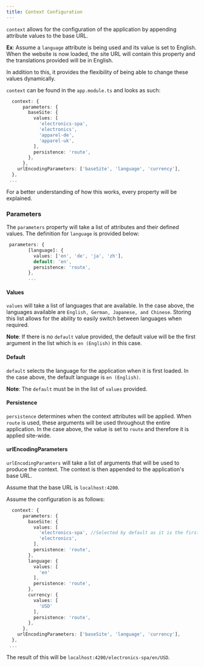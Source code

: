 ```yaml
---
title: Context Configuration
---
```


`context` allows for the configuration of the application by appending attribute values to the base URL.

**Ex**: Assume a `language` attribute is being used and its value is set to English.
When the website is now loaded, the site URL will contain this property and the translations provided will be in English.

In addition to this, it provides the flexibility of being able to change these values dynamically.

`context` can be found in the `app.module.ts` and looks as such:

```typescript
  context: {
      parameters: {
        baseSite: {
          values: [
            'electronics-spa',
            'electronics',
            'apparel-de',
            'apparel-uk',
          ],
          persistence: 'route',
        },
      },
    urlEncodingParameters: ['baseSite', 'language', 'currency'],
  },
 ...
```

For a better understanding of how this works, every property will be explained.

### Parameters

The `parameters` property will take a list of attributes and their defined values.
The definition for `language` is provided below:

```typescript
 parameters: {
        [language]: {
          values: ['en', 'de', 'ja', 'zh'],
          default: 'en',
          persistence: 'route',
        },
        ...
```

#### Values

`values` will take a list of languages that are available.
In the case above, the languages available are `English, German, Japanese, and Chinese`.
Storing this list allows for the ability to easily switch between languages when required.

**Note**: If there is no `default` value provided, the default value will be the first argument in the list which is `en (English)` in this case.

#### Default

`default` selects the language for the application when it is first loaded.
In the case above, the default language is `en (English)`.

**Note**: The `default` must be in the list of `values` provided.

#### Persistence

`persistence` determines when the context attributes will be applied.
When `route` is used, these arguments will be used throughout the entire application.
In the case above, the value is set to `route` and therefore it is applied site-wide.

#### urlEncodingParameters

`urlEncodingParamters` will take a list of arguments that will be used to produce the context. The context is then appended to the application's base URL.

Assume that the base URL is `localhost:4200`.

Assume the configuration is as follows:

```typescript
  context: {
      parameters: {
        baseSite: {
          values: [
            'electronics-spa', //Selected by default as it is the first argument in the list
            'electronics',
          ],
          persistence: 'route',
        },
        language: {
          values: [
            'en'
          ],
          persistence: 'route',
        },
        currency: {
          values: [
            'USD'
          ],
          persistence: 'route',
        },
      },
    urlEncodingParameters: ['baseSite', 'language', 'currency'],
  },
 ...
```

The result of this will be `localhost:4200/electronics-spa/en/USD`.
